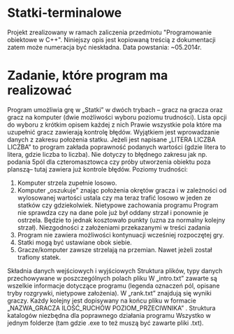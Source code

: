 # Statki-terminalowe

Projekt zrealizowany w ramach zaliczenia przedmiotu "Programowanie obiektowe w C++".
Niniejszy opis jest kopiowaną treścią z dokumentacji zatem może numeracja być nieskładna.
Data powstania: ~05.2014r.


# Zadanie, które program ma realizować
Program umożliwia grę w „Statki” w dwóch trybach – gracz na gracza oraz gracz na komputer (dwie
możliwości wyboru poziomu trudności).
Lista opcji do wyboru z krótkim opisem każdej z nich
Prawie wszystkie pola które ma uzupełnić gracz zawierają kontrolę błędów. Wyjątkiem jest
wprowadzanie danych z zakresu położenia statku. Jeżeli jest napisane „LITERA LICZBA LICZBA” to
program zakłada poprawność podanych wartości (gdzie litera to litera, gdzie liczba to liczba). Nie
dotyczy to błędnego zakresu jak np. podania 5pól dla czteromasztowca czy próby utworzenia obiektu
poza planszą– tutaj zawiera już kontrole błędów.
Poziomy trudności:
1. Komputer strzela zupełnie losowo.
2. Komputer „oszukuje” znając położenia okrętów gracza i w zależności od wylosowanej
wartości ustala czy ma teraz trafić losowo w jeden ze statków czy gdziekolwiek.
Nietypowe zachowania programu
Program nie sprawdza czy na dane pole już był oddany strzał i ponownie je ostrzela. Będzie to jednak
kosztowało punkty (uzna za normalny kolejny strzał).
Niezgodności z założeniami przekazanymi w treści zadania
1. Program nie zawiera możliwości kontynuacji wcześniej rozpoczętej gry.
2. Statki mogą być ustawiane obok siebie.
3. Gracze/komputer zawsze strzelają na przemian. Nawet jeżeli został trafiony statek.


Składnia danych wejściowych i wyjściowych
Struktura plików, typy danych przechowywane w poszczególnych polach
pliku
W „intro.txt” zawarte są wszelkie informacje dotyczące programu (legenda oznaczeń pól, opisane
tryby rozgrywki, nietypowe założenia).
W „rank.txt” znajdują się wyniki graczy. Każdy kolejny jest dopisywany na końcu pliku w formacie
„NAZWA_GRACZA ILOŚĆ_RUCHÓW POZIOM_PRZECIWNIKA” .
Struktura katalogów niezbędna dla poprawnego działania programu
Wszystko w jednym folderze (tam gdzie .exe to też muszą być zawarte pliki .txt).
